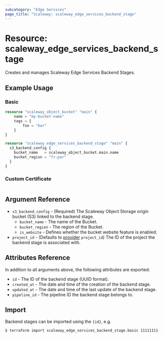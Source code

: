 ```yaml
---
subcategory: "Edge Services"
page_title: "Scaleway: scaleway_edge_services_backend_stage"
---
```


# Resource: scaleway_edge_services_backend_stage

Creates and manages Scaleway Edge Services Backend Stages.

## Example Usage

### Basic

```terraform
resource "scaleway_object_bucket" "main" {
    name = "my-bucket-name"
    tags = {
        foo = "bar"
    }
}

resource "scaleway_edge_services_backend_stage" "main" {
  s3_backend_config {
    bucket_name   = scaleway_object_bucket.main.name
    bucket_region = "fr-par"
  }
}
```

### Custom Certificate

```terraform
```

## Argument Reference

- `s3_backend_config` - (Required) The Scaleway Object Storage origin bucket (S3) linked to the backend stage.
    - `bucket_name` - The name of the Bucket.
    - `bucket_region` - The region of the Bucket.
    - `is_website` - Defines whether the bucket website feature is enabled.
- `project_id` - (Defaults to [provider](../index.md#project_id) `project_id`) The ID of the project the backend stage is associated with.

## Attributes Reference

In addition to all arguments above, the following attributes are exported:

- `id` - The ID of the backend stage (UUID format).
- `created_at` - The date and time of the creation of the backend stage.
- `updated_at` - The date and time of the last update of the backend stage.
- `pipeline_id` - The pipeline ID the backend stage belongs to.

## Import

Backend stages can be imported using the `{id}`, e.g.

```bash
$ terraform import scaleway_edge_services_backend_stage.basic 11111111-1111-1111-1111-111111111111
```

